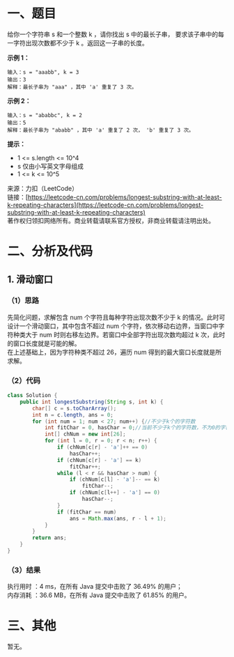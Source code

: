 # 一、题目
给你一个字符串 s 和一个整数 k ，请你找出 s 中的最长子串， 要求该子串中的每一字符出现次数都不少于 k 。返回这一子串的长度。       
      
**示例 1：**     
```
输入：s = "aaabb", k = 3
输出：3
解释：最长子串为 "aaa" ，其中 'a' 重复了 3 次。
```
**示例 2：**    
```
输入：s = "ababbc", k = 2
输出：5
解释：最长子串为 "ababb" ，其中 'a' 重复了 2 次， 'b' 重复了 3 次。
```
**提示：**     
- 1 <= s.length <= 10^4
- s 仅由小写英文字母组成
- 1 <= k <= 10^5
     
来源：力扣（LeetCode）     
链接：[https://leetcode-cn.com/problems/longest-substring-with-at-least-k-repeating-characters](https://leetcode-cn.com/problems/longest-substring-with-at-least-k-repeating-characters)     
著作权归领扣网络所有。商业转载请联系官方授权，非商业转载请注明出处。     
# 二、分析及代码    
## 1. 滑动窗口
### （1）思路
先简化问题，求解包含 num 个字符且每种字符出现次数不少于 k 的情况。此时可设计一个滑动窗口，其中包含不超过 num 个字符，依次移动右边界，当窗口中字符种类大于 num 时则右移左边界。若窗口中全部字符出现次数均超过 k 次，此时的窗口长度就是可能的解。      
在上述基础上，因为字符种类不超过 26，遍历 num 得到的最大窗口长度就是所求解。      
### （2）代码
```java
class Solution {
    public int longestSubstring(String s, int k) {
        char[] c = s.toCharArray();
        int n = c.length, ans = 0;
        for (int num = 1; num < 27; num++) {//不少于k个的字符数
            int fitChar = 0, hasChar = 0;//当前不少于k个的字符数，不为0的字符数
            int[] chNum = new int[26];
            for (int l = 0, r = 0; r < n; r++) {
                if (chNum[c[r] - 'a']++ == 0)
                    hasChar++;
                if (chNum[c[r] - 'a'] == k)
                    fitChar++;
                while (l < r && hasChar > num) {
                    if (chNum[c[l] - 'a']-- == k)
                        fitChar--;
                    if (chNum[c[l++] - 'a'] == 0)
                        hasChar--;
                }
                if (fitChar == num)
                    ans = Math.max(ans, r - l + 1);
            }
        }
        return ans;
    }
}
```
### （3）结果
执行用时 ：4 ms，在所有 Java 提交中击败了 36.49% 的用户；    
内存消耗 ：36.6 MB，在所有 Java 提交中击败了 61.85% 的用户。      
# 三、其他
暂无。  
